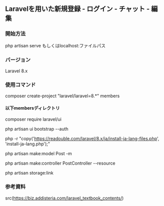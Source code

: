 ## Laravelを用いた新規登録 - ログイン - チャット - 編集

### 開始方法
php artisan serve もしくはlocalhost:ファイルパス

### バージョン
Laravel 8.x

### 使用コマンド
composer create-project "laravel/laravel=8.*" members

#### 以下membersディレクトリ

composer require laravel/ui

php artisan ui bootstrap --auth

php -r "copy('https://readouble.com/laravel/8.x/ja/install-ja-lang-files.php', 'install-ja-lang.php');"

php artisan make:model Post -m

php artisan make:controller PostController --resource

php artisan storage:link

### 参考資料
src(https://biz.addisteria.com/laravel_textbook_contents/)